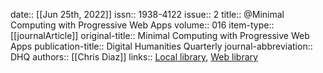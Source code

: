 date:: [[Jun 25th, 2022]]
issn:: 1938-4122
issue:: 2
title:: @Minimal Computing with Progressive Web Apps
volume:: 016
item-type:: [[journalArticle]]
original-title:: Minimal Computing with Progressive Web Apps
publication-title:: Digital Humanities Quarterly
journal-abbreviation:: DHQ
authors:: [[Chris Diaz]]
links:: [Local library](zotero://select/groups/2386895/items/JGWTPR4T), [Web library](https://www.zotero.org/groups/2386895/items/JGWTPR4T)
